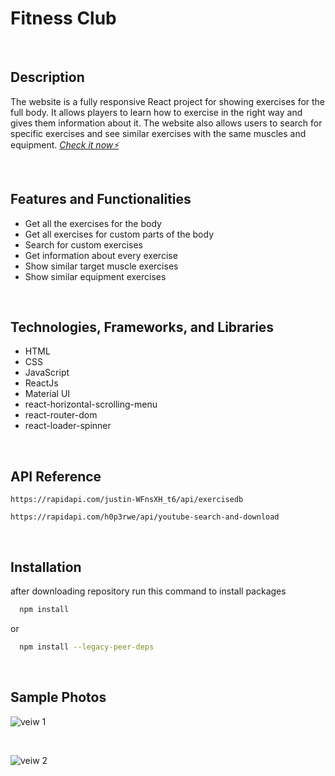# Fitness Club

<br>

<!-- https://fitness-club-h.netlify.app/ -->

<!-- https://dragon-h22.github.io/Fitness-Club -->

## Description

The website is a fully responsive React project for showing exercises for the full body.  It allows players to learn how to exercise in the right way and gives them information about it. The website also allows users to search for specific exercises and see similar exercises with the same muscles and equipment. *<a href="https://dragon-h22.github.io/Fitness-Club" target="_blank"> Check it now⚡</a>*



<br>


## Features and Functionalities
- Get all the exercises for the body
- Get all exercises for custom parts of the body
- Search for custom exercises
- Get information about every exercise
- Show similar target muscle exercises
- Show similar equipment exercises


<br>


## Technologies, Frameworks, and Libraries
- HTML
- CSS
- JavaScript
- ReactJs
- Material UI
- react-horizontal-scrolling-menu
- react-router-dom
- react-loader-spinner

<br>


## API Reference
``` 
https://rapidapi.com/justin-WFnsXH_t6/api/exercisedb
```

``` 
https://rapidapi.com/h0p3rwe/api/youtube-search-and-download
```


<br>


## Installation

after downloading repository run this command to install packages

```bash
  npm install
```
or 
```bash
  npm install --legacy-peer-deps
```



<br>

## Sample Photos 

![veiw 1](https://github.com/Dragon-H22/Fitness-Club/assets/88390970/136ba706-0c44-4a04-8af6-c85e0326e449)

<br>

![veiw 2](https://github.com/Dragon-H22/Fitness-Club/assets/88390970/dd3dd98a-076b-4a54-ac05-803dbf964d06)

